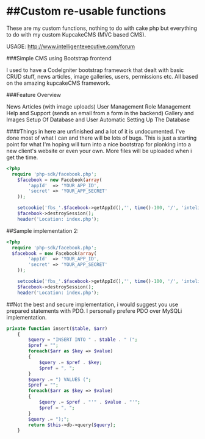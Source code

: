 ##Custom re-usable functions
===========

These are my custom functions, nothing to do with cake php but everything to do with my custom KupcakeCMS (MVC based CMS).


USAGE: http://www.intelligentexecutive.com/forum


###Simple CMS using Bootstrap frontend


I used to have a CodeIgniter bootstrap framework that dealt with basic CRUD stuff, news articles, image galleries, users, permissions etc. All based on the amazing kupcakeCMS framework.

###Feature Overview

News Articles (with image uploads)
User Management
Role Management
Help and Support (sends an email from a form in the backend)
Gallery and Images
Setup Of Database and User Automatic
Setting Up The Database


####Things in here are unfinished and a lot of it is undocumented. I've done most of what I can and there will be lots of bugs. This is just a starting point for what I'm hoping will turn into a nice bootstrap for plonking into a new client's website or even your own.
More files will be uploaded when i get the time.


```php
<?php
  require 'php-sdk/facebook.php';
	$facebook = new Facebook(array(
		'appId'  => 'YOUR_APP_ID',
		'secret' => 'YOUR_APP_SECRET'
	));

	setcookie('fbs_'.$facebook->getAppId(),'', time()-100, '/', 'intelij.co.uk');
	$facebook->destroySession();
	header('Location: index.php');

```


##Sample implementation 2:


```php
<?php
  require 'php-sdk/facebook.php';
  $facebook = new Facebook(array(
		'appId'  => 'YOUR_APP_ID',
		'secret' => 'YOUR_APP_SECRET'
	));

	setcookie('fbs_'.$facebook->getAppId(),'', time()-100, '/', 'intelij.co.uk');
	$facebook->destroySession();
	header('Location: index.php');

```

##Not the best and secure implementation, i would suggest you use prepared statements with PDO.  I personally prefere PDO over MySQLi implementation.

```php
private function insert($table, $arr)
    {
        $query = "INSERT INTO " . $table . " (";
        $pref = "";
        foreach($arr as $key => $value)
        {
            $query .= $pref . $key;
            $pref = ", ";
        }
        $query .= ") VALUES (";
        $pref = "";
        foreach($arr as $key => $value)
        {
            $query .= $pref . "'" . $value . "'";
            $pref = ", ";
        }
        $query .= ");";
        return $this->db->query($query);
    }

```
